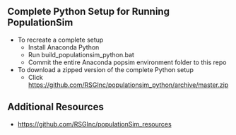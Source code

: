## Complete Python Setup for Running PopulationSim

  - To recreate a complete setup
    - Install Anaconda Python
    - Run build_populationsim_python.bat
    - Commit the entire Anaconda popsim environment folder to this repo
  - To download a zipped version of the complete Python setup
    - Click https://github.com/RSGInc/populationsim_python/archive/master.zip

## Additional Resources

  - https://github.com/RSGInc/populationSim_resources
